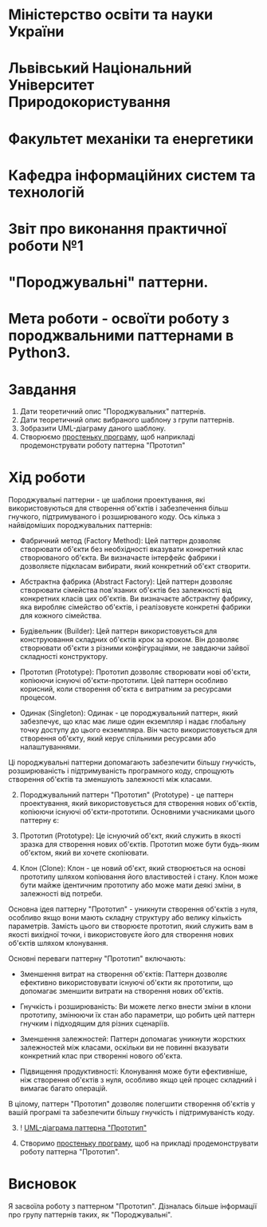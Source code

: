# Міністерство освіти та науки України
# Львівський Національний Університет Природокористування
# Факультет механіки та енергетики
# Кафедра інформаційних систем та технологій

# Звіт про виконання практичної роботи №1
# "Породжувальні" паттерни.

# Мета роботи - освоїти роботу з породжвальними паттернами в Python3.

# Завдання
1. Дати теоретичний опис "Породжувальних" паттернів.
2. Дати теоретичний опис вибраного шаблону з групи паттернів.
3. Зобразити UML-діаграму даного шаблону.
4. Створюємо [простеньку програму](./main.py), щоб наприкладі продемонструвати роботу паттерна "Прототип" 


# Хід роботи
Породжувальні паттерни - це шаблони проектування, які використовуються для створення об'єктів і забезпечення більш гнучкого, підтримуваного і розширюваного коду. Ось кілька з найвідоміших породжувальних паттернів:

   - Фабричний метод (Factory Method): Цей паттерн дозволяє створювати об'єкти без необхідності вказувати конкретний клас створюваного об'єкта. Ви визначаєте інтерфейс фабрики і дозволяєте підкласам вибирати, який конкретний об'єкт створити.

   - Абстрактна фабрика (Abstract Factory): Цей паттерн дозволяє створювати сімейства пов'язаних об'єктів без залежності від конкретних класів цих об'єктів. Ви визначаєте абстрактну фабрику, яка виробляє сімейство об'єктів, і реалізовуєте конкретні фабрики для кожного сімейства.

   - Будівельник (Builder): Цей паттерн використовується для конструювання складних об'єктів крок за кроком. Він дозволяє створювати об'єкти з різними конфігураціями, не завдаючи зайвої складності конструктору.

   - Прототип (Prototype): Прототип дозволяє створювати нові об'єкти, копіюючи існуючі об'єкти-прототипи. Цей паттерн особливо корисний, коли створення об'єкта є витратним за ресурсами процесом.

   - Одинак (Singleton): Одинак - це породжувальний паттерн, який забезпечує, що клас має лише один екземпляр і надає глобальну точку доступу до цього екземпляра. Він часто використовується для створення об'єкту, який керує спільними ресурсами або налаштуваннями.

Ці породжувальні паттерни допомагають забезпечити більшу гнучкість, розширюваність і підтримуваність програмного коду, спрощують створення об'єктів та зменшують залежності між класами.

2. Породжувальний паттерн "Прототип" (Prototype) - це паттерн проектування, який використовується для створення нових об'єктів, копіюючи існуючі об'єкти-прототипи. Основними учасниками цього паттерну є:

1. Прототип (Prototype): Це існуючий об'єкт, який служить в якості зразка для створення нових об'єктів. Прототип може бути будь-яким об'єктом, який ви хочете скопіювати.

2. Клон (Clone): Клон - це новий об'єкт, який створюється на основі прототипу шляхом копіювання його властивостей і стану. Клон може бути майже ідентичним прототипу або може мати деякі зміни, в залежності від потреби.

Основна ідея паттерну "Прототип" - уникнути створення об'єктів з нуля, особливо якщо вони мають складну структуру або велику кількість параметрів. Замість цього ви створюєте прототип, який служить вам в якості вихідної точки, і використовуєте його для створення нових об'єктів шляхом клонування.

Основні переваги паттерну "Прототип" включають:

   - Зменшення витрат на створення об'єктів: Паттерн дозволяє ефективно використовувати існуючі об'єкти як прототипи, що допомагає зменшити витрати на створення нових об'єктів.

   - Гнучкість і розширюваність: Ви можете легко внести зміни в клони прототипу, змінюючи їх стан або параметри, що робить цей паттерн гнучким і підходящим для різних сценаріїв.

   - Зменшення залежностей: Паттерн допомагає уникнути жорстких залежностей між класами, оскільки ви не повинні вказувати конкретний клас при створенні нового об'єкта.

   - Підвищення продуктивності: Клонування може бути ефективніше, ніж створення об'єктів з нуля, особливо якщо цей процес складний і вимагає багато операцій.

В цілому, паттерн "Прототип" дозволяє полегшити створення об'єктів у вашій програмі та забезпечити більшу гнучкість і підтримуваність коду.

3. ! [UML-діаграма паттерна "Прототип"](./structure-prototype-cache-indexed.png)

4. Створимо [простеньку програму](./oop2509.py), щоб на прикладі продемонструвати роботу паттерна "Прототип".

# Висновок
Я засвоїла роботу з паттерном "Прототип". Дізналась більше інформації про групу паттернів таких, як "Породжувальні".
